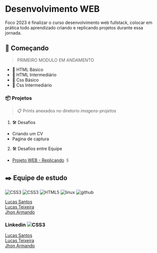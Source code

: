 # Desenvolvimento WEB

Foco 2023 é finalizar o curso desenvolvimento web fullstack, colocar em prática todo aprendizado criando e replicando projetos durante essa jornada.
## 🚀 Começando 

> PRIMEIRO MODULO EM ANDAMENTO
- 📌 HTML Básico
- 📌 HTML Intermediário
- 📌 Css Básico
- 📌 Css Intermediário 

### 📦 Projetos

  >📋 Prints anexados no diretorio *imagens-projetos*

1. 🛠️ Desafios 
  - Criando um CV    
  - Pagina de captura          
 

2. 🛠️ Desafios entre Equipe
  - [Projeto WEB - Replicando](https://www.projetoweb.com.br/sites-padrao-prontos-simples-baratos-lancamentos/padrao1-programado/) 🖇️ 

## ✒️ Equipe de estudo
<div>
<img src="https://icongr.am/devicon/git-original.svg?size=20&color=currentColor" alt="CSS3"/> 
<img src="https://icongr.am/devicon/css3-original.svg?size=20&color=currentColor" alt="CSS3"/> 
<img src="https://icongr.am/devicon/html5-original.svg?size=20&color=currentColor" alt="HTML5"/>
<img src="https://icongr.am/devicon/linux-original.svg?size=20&color=currentColor" alt="linux"/>
<img src="https://icongr.am/devicon/github-original.svg?size=20&color=currentColor" alt="github"/>
</div>

[Lucas Santos](https://github.com/shootzgyn)<br>
[Lucas Teixeira](https://github.com/Teixeira00)<br>
[Jhon Armando](https://github.com/JhonMercedes) 



### Linkedin <img src="https://icongr.am/devicon/linkedin-original.svg?size=20&color=currentColor" alt="CSS3"/> 

[Lucas Santos](https://www.linkedin.com/in/lucas-santos-1a97a0136/)<br>
[Lucas Teixeira](https://www.linkedin.com/in/lucas-teixeira-martins-528568254/)<br>
[Jhon Armando](https://www.linkedin.com/in/jhon-mercedes/)
